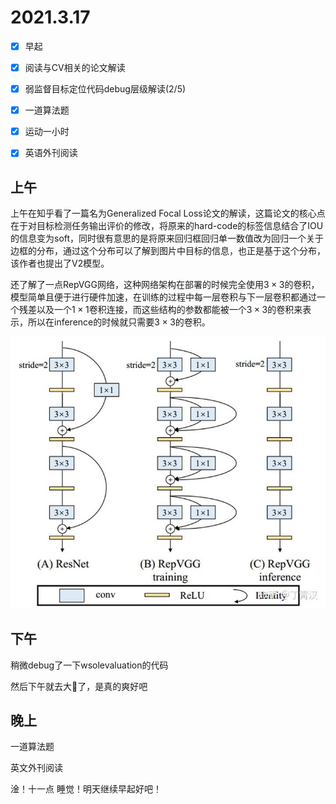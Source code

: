 # 2021.3.17

- [x] 早起
- [x] 阅读与CV相关的论文解读
- [x] 弱监督目标定位代码debug层级解读(2/5)
- [x] 一道算法题
- [x] 运动一小时
- [x] 英语外刊阅读



## 上午

上午在知乎看了一篇名为Generalized Focal Loss论文的解读，这篇论文的核心点在于对目标检测任务输出评价的修改，将原来的hard-code的标签信息结合了IOU的信息变为soft，同时很有意思的是将原来回归框回归单一数值改为回归一个关于边框的分布，通过这个分布可以了解到图片中目标的信息，也正是基于这个分布，该作者也提出了V2模型。

还了解了一点RepVGG网络，这种网络架构在部署的时候完全使用$3\times 3$的卷积，模型简单且便于进行硬件加速，在训练的过程中每一层卷积与下一层卷积都通过一个残差以及一个$1\times 1$卷积连接，而这些结构的参数都能被一个$3\times 3$的卷积来表示，所以在inference的时候就只需要$3\times 3$的卷积。

![v2-68f9808932d8923677a9c989c98725f9_720w](v2-68f9808932d8923677a9c989c98725f9_720w.jpg)

## 下午

稍微debug了一下wsolevaluation的代码

然后下午就去大了，是真的爽好吧



## 晚上

一道算法题

英文外刊阅读

淦！十一点 睡觉！明天继续早起好吧！

